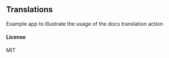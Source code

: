 ## Translations

Example app to illustrate the usage of the docs translation action

#### License

MIT